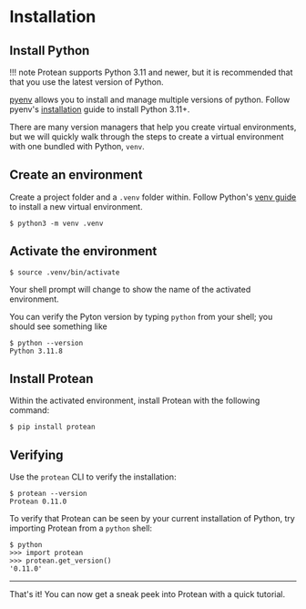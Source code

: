 
# Installation

## Install Python

!!! note
    Protean supports Python 3.11 and newer, but it is recommended that that you
    use the latest version of Python.

[pyenv](https://github.com/pyenv/pyenv) allows you to install and manage
multiple versions of python. Follow pyenv's
[installation](https://github.com/pyenv/pyenv?tab=readme-ov-file#installation)
guide to install Python 3.11+.

There are many version managers that help you create virtual environments,
but we will quickly walk through the steps to create a virtual environment with
one bundled with Python, `venv`.

## Create an environment

Create a project folder and a `.venv` folder within. Follow Python's
[venv guide](https://docs.python.org/3/library/venv.html) to install a new
virtual environment.

```shell
$ python3 -m venv .venv
```

## Activate the environment

```shell
$ source .venv/bin/activate
```

Your shell prompt will change to show the name of the activated environment.

You can verify the Pyton version by typing ``python`` from your shell;
you should see something like
```shell
$ python --version
Python 3.11.8
```

## Install Protean

Within the activated environment, install Protean with the following command:

```shell
$ pip install protean
```

## Verifying

Use the ``protean`` CLI to verify the installation:

```shell
$ protean --version
Protean 0.11.0
```

To verify that Protean can be seen by your current installation of Python,
try importing Protean from a ``python`` shell:

```shell
$ python
>>> import protean
>>> protean.get_version()
'0.11.0'
```

-------------------

That's it! You can now get a sneak peek into Protean with a quick tutorial.
